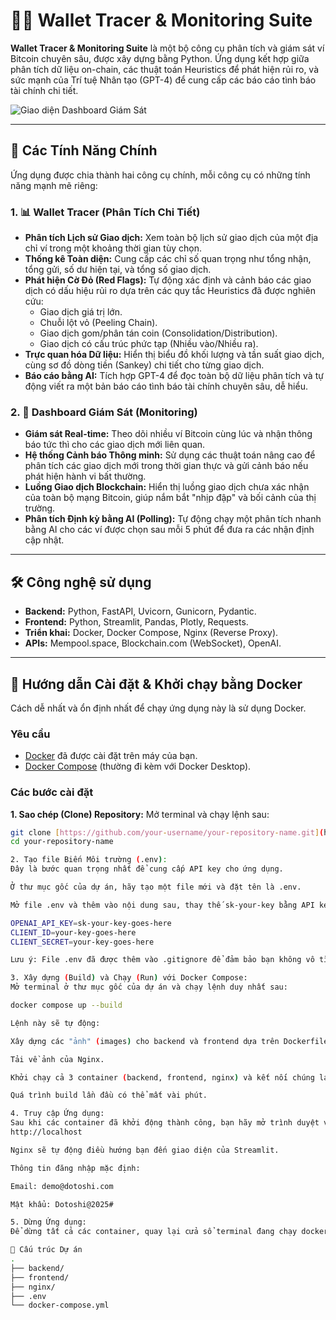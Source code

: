 # 🕵️‍♂️ Wallet Tracer & Monitoring Suite

**Wallet Tracer & Monitoring Suite** là một bộ công cụ phân tích và giám sát ví Bitcoin chuyên sâu, được xây dựng bằng Python. Ứng dụng kết hợp giữa phân tích dữ liệu on-chain, các thuật toán Heuristics để phát hiện rủi ro, và sức mạnh của Trí tuệ Nhân tạo (GPT-4) để cung cấp các báo cáo tình báo tài chính chi tiết.

![Giao diện Dashboard Giám Sát](https://i.imgur.com/dabcbe.png)

---

## 🚀 Các Tính Năng Chính

Ứng dụng được chia thành hai công cụ chính, mỗi công cụ có những tính năng mạnh mẽ riêng:

### 1. 📊 Wallet Tracer (Phân Tích Chi Tiết)
- **Phân tích Lịch sử Giao dịch:** Xem toàn bộ lịch sử giao dịch của một địa chỉ ví trong một khoảng thời gian tùy chọn.
- **Thống kê Toàn diện:** Cung cấp các chỉ số quan trọng như tổng nhận, tổng gửi, số dư hiện tại, và tổng số giao dịch.
- **Phát hiện Cờ Đỏ (Red Flags):** Tự động xác định và cảnh báo các giao dịch có dấu hiệu rủi ro dựa trên các quy tắc Heuristics đã được nghiên cứu:
  - Giao dịch giá trị lớn.
  - Chuỗi lột vỏ (Peeling Chain).
  - Giao dịch gom/phân tán coin (Consolidation/Distribution).
  - Giao dịch có cấu trúc phức tạp (Nhiều vào/Nhiều ra).
- **Trực quan hóa Dữ liệu:** Hiển thị biểu đồ khối lượng và tần suất giao dịch, cùng sơ đồ dòng tiền (Sankey) chi tiết cho từng giao dịch.
- **Báo cáo bằng AI:** Tích hợp GPT-4 để đọc toàn bộ dữ liệu phân tích và tự động viết ra một bản báo cáo tình báo tài chính chuyên sâu, dễ hiểu.

### 2. 📡 Dashboard Giám Sát (Monitoring)
- **Giám sát Real-time:** Theo dõi nhiều ví Bitcoin cùng lúc và nhận thông báo tức thì cho các giao dịch mới liên quan.
- **Hệ thống Cảnh báo Thông minh:** Sử dụng các thuật toán nâng cao để phân tích các giao dịch mới trong thời gian thực và gửi cảnh báo nếu phát hiện hành vi bất thường.
- **Luồng Giao dịch Blockchain:** Hiển thị luồng giao dịch chưa xác nhận của toàn bộ mạng Bitcoin, giúp nắm bắt "nhịp đập" và bối cảnh của thị trường.
- **Phân tích Định kỳ bằng AI (Polling):** Tự động chạy một phân tích nhanh bằng AI cho các ví được chọn sau mỗi 5 phút để đưa ra các nhận định cập nhật.

---

## 🛠️ Công nghệ sử dụng

- **Backend:** Python, FastAPI, Uvicorn, Gunicorn, Pydantic.
- **Frontend:** Python, Streamlit, Pandas, Plotly, Requests.
- **Triển khai:** Docker, Docker Compose, Nginx (Reverse Proxy).
- **APIs:** Mempool.space, Blockchain.com (WebSocket), OpenAI.

---

## 🏃 Hướng dẫn Cài đặt & Khởi chạy bằng Docker

Cách dễ nhất và ổn định nhất để chạy ứng dụng này là sử dụng Docker.

### Yêu cầu
- [Docker](https://www.docker.com/products/docker-desktop/) đã được cài đặt trên máy của bạn.
- [Docker Compose](https://docs.docker.com/compose/install/) (thường đi kèm với Docker Desktop).

### Các bước cài đặt

**1. Sao chép (Clone) Repository:**
Mở terminal và chạy lệnh sau:
```bash
git clone [https://github.com/your-username/your-repository-name.git](https://github.com/your-username/your-repository-name.git)
cd your-repository-name

2. Tạo file Biến Môi trường (.env):
Đây là bước quan trọng nhất để cung cấp API key cho ứng dụng.

Ở thư mục gốc của dự án, hãy tạo một file mới và đặt tên là .env.

Mở file .env và thêm vào nội dung sau, thay thế sk-your-key bằng API key của bạn từ OpenAI:

OPENAI_API_KEY=sk-your-key-goes-here
CLIENT_ID=your-key-goes-here
CLIENT_SECRET=your-key-goes-here

Lưu ý: File .env đã được thêm vào .gitignore để đảm bảo bạn không vô tình đưa API key của mình lên GitHub.

3. Xây dựng (Build) và Chạy (Run) với Docker Compose:
Mở terminal ở thư mục gốc của dự án và chạy lệnh duy nhất sau:

docker compose up --build

Lệnh này sẽ tự động:

Xây dựng các "ảnh" (images) cho backend và frontend dựa trên Dockerfile tương ứng.

Tải về ảnh của Nginx.

Khởi chạy cả 3 container (backend, frontend, nginx) và kết nối chúng lại với nhau.

Quá trình build lần đầu có thể mất vài phút.

4. Truy cập Ứng dụng:
Sau khi các container đã khởi động thành công, bạn hãy mở trình duyệt và truy cập vào địa chỉ:
http://localhost

Nginx sẽ tự động điều hướng bạn đến giao diện của Streamlit.

Thông tin đăng nhập mặc định:

Email: demo@dotoshi.com

Mật khẩu: Dotoshi@2025#

5. Dừng Ứng dụng:
Để dừng tất cả các container, quay lại cửa sổ terminal đang chạy docker-compose và bấm Ctrl + C.

📁 Cấu trúc Dự án
.
├── backend/        
├── frontend/       
├── nginx/          
├── .env            
└── docker-compose.yml 
